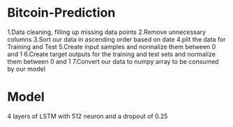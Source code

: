 # Bitcoin-Prediction
1.Data cleaning, filling up missing data points
2.Remove unnecessary columns
3.Sort our data in ascending order based on date
4.plit the data for Training and Test
5.Create input samples and normalize them between 0 and 1
6.Create target outputs for the training and test sets and normalize them between 0 and 1
7.Convert our data to numpy array to be consumed by our model

# Model
4 layers of LSTM with 512 neuron and a dropout of 0.25
